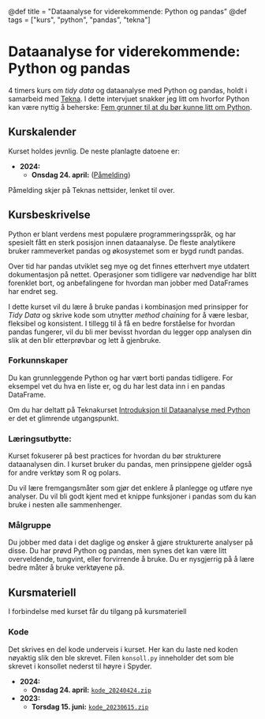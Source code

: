 @def title = "Dataanalyse for viderekommende: Python og pandas"
@def tags = ["kurs", "python", "pandas", "tekna"]

# Dataanalyse for viderekommende: Python og pandas

4 timers kurs om _tidy data_ og dataanalyse med Python og pandas, holdt i samarbeid med [Tekna](https://www.tekna.no/). I dette intervjuet snakker jeg litt om hvorfor Python kan være nyttig å beherske: [Fem grunner til at du bør kunne litt om Python](https://www.tekna.no/kurs/innhold/fem-grunner-til-at-du-bor-kunne-litt-om-python/).

## Kurskalender

Kurset holdes jevnlig. De neste planlagte datoene er:

- **2024:**
    - **Onsdag 24. april:** ([Påmelding](https://www.tekna.no/kurs/dataanalyse-for-viderekommende-python-og-pandas-45371/))

Påmelding skjer på Teknas nettsider, lenket til over.

## Kursbeskrivelse

Python er blant verdens mest populære programmeringsspråk, og har spesielt fått en sterk posisjon innen dataanalyse. De fleste analytikere bruker rammeverket pandas og økosystemet som er bygd rundt pandas.

Over tid har pandas utviklet seg mye og det finnes etterhvert mye utdatert dokumentasjon på nettet. Operasjoner som tidligere var nødvendige har blitt forenklet bort, og anbefalingene for hvordan man jobber med DataFrames har endret seg.

I dette kurset vil du lære å bruke pandas i kombinasjon med prinsipper for _Tidy Data_ og skrive kode som utnytter _method chaining_ for å være lesbar, fleksibel og konsistent. I tillegg til å få en bedre forståelse for hvordan pandas fungerer, vil du bli mer bevisst hvordan du legger opp analysen din slik at den blir etterprøvbar og lett å gjenbruke.

### Forkunnskaper

Du kan grunnleggende Python og har vært borti pandas tidligere. For eksempel vet du hva en liste er, og du har lest data inn i en pandas DataFrame.

Om du har deltatt på Teknakurset [Introduksjon til Dataanalyse med Python](../python-dataanalyse-intro/) er det et glimrende utgangspunkt.

### Læringsutbytte:

Kurset fokuserer på best practices for hvordan du bør strukturere dataanalysen din. I kurset bruker du pandas, men prinsippene gjelder også for andre verktøy som R og polars.

Du vil lære fremgangsmåter som gjør det enklere å planlegge og utføre nye analyser. Du vil bli godt kjent med et knippe funksjoner i pandas som du kan bruke i nesten alle sammenhenger.

### Målgruppe

Du jobber med data i det daglige og ønsker å gjøre strukturerte analyser på disse. Du har prøvd Python og pandas, men synes det kan være litt overveldende, tungvint, eller forvirrende å bruke. Du er nysgjerrig på å lære bedre måter å bruke verktøyene på.

## Kursmateriell

I forbindelse med kurset får du tilgang på kursmateriell

<!--
### Introhefte

Introheftet beskriver forberedelser du må gjøre **før** kurset starter. Primært sikrer det at du har Python installert, inkludert de nødvendige pakkene som vil bli brukt i kurset. ([Last ned PDF](python-dataanalyse-intro-forberedelser.pdf))

### Detaljerte Notater

Dette heftet går i dybden på alt som ble gjennomgått på kurset. Det inkluderer også lenker til artikler med utfyllende informasjon innenfor de forskjellige temaene. ([Last ned PDF](python-dataanalyse-intro-detaljer.pdf))
-->

### Kode

Det skrives en del kode underveis i kurset. Her kan du laste ned koden nøyaktig slik den ble skrevet. Filen `konsoll.py` inneholder det som ble skrevet i konsollet nederst til høyre i Spyder.

- **2024:**
    - **Onsdag 24. april:** [`kode_20240424.zip`](kode_20240424.zip)
- **2023:**
    - **Torsdag 15. juni:** [`kode_20230615.zip`](kode_20230615.zip)
